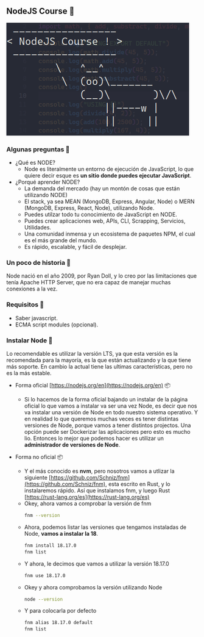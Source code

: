 ## NodeJS Course 🥇

![screenshot](./doc/screenshot.png)

### Algunas preguntas 🚀
- ¿Qué es NODE?
  - Node es literalmente un entorno de ejecución de JavaScript, lo que quiere decir esque es **un sitio donde puedes ejecutar JavaScript**.
- ¿Porqué aprender NODE?
  - La demanda del mercado (hay un montón de cosas que están utilizando NODE)
  - El stack, ya sea MEAN (MongoDB, Express, Angular, Node) o MERN (MongoDB, Express, React, Node), utilizando Node.
  - Puedes utilzar todo tu conocimiento de JavaScript en NODE.
  - Puedes crear aplicaciones web, APIs, CLI, Scrapping, Servicios, Utilidades.
  - Una comunidad inmensa y un ecosistema de paquetes NPM, el cual es el más grande del mundo.
  - Es rápido, escalable, y fácil de desplejar.

### Un poco de historia 🚀
Node nació en el año 2009, por Ryan Doll, y lo creo por las limitaciones que tenía Apache HTTP Server, que no era capaz de manejar muchas conexiones a la vez.

### Requisitos 🚀
- Saber javascript.
- ECMA script modules (opcional).
 
### Instalar Node 🚀
Lo recomendable es utilizar la versión LTS, ya que esta versión es la recomendada para la mayoría, es la que están actualizando y la que tiene más soporte. En cambio la actual tiene las ultimas características, pero no es la más estable.

- Forma oficial [https://nodejs.org/en](https://nodejs.org/en) 📦
  - Si lo hacemos de la forma oficial bajando un instalar de la página oficial lo que vamos a instalar va ser una vez Node, es decir que nos va instalar una versión de Node en todo nuestro sistema operativo. Y en realidad lo que queremos muchas veces es tener distintas versiones de Node, porque vamos a tener distintos projectos. Una opción puede ser Dockerizar las aplicaciones pero esto es mucho lio. Entonces lo mejor que podemos hacer es utilizar un **administrador de versiones de Node**.

- Forma no oficial 📦
  - Y el más conocido es **nvm**, pero nosotros vamos a utlizar la siguiente [https://github.com/Schniz/fnm](https://github.com/Schniz/fnm), esta escrito en Rust, y lo instalaremos rápido. Así que instalamos fnm, y luego Rust [https://rust-lang.org/es](https://rust-lang.org/es)
  - Okey, ahora vamos a comprobar la versión de fnm
    ```bash
    fnm --version
    ```
  - Ahora, podemos listar las versiones que tengamos instaladas de Node, **vamos a instalar la 18**.
    ```bash
    fnm install 18.17.0
    fnm list
    ```
  - Y ahora, le decimos que vamos a utilizar la versión 18.17.0
    ```bash
    fnm use 18.17.0
    ```
  - Okey y ahora comprobamos la versión utilizando Node
    ```bash
    node --version
    ```
  - Y para colocarla por defecto
    ```bash
    fnm alias 18.17.0 default
    fnm list
    ```